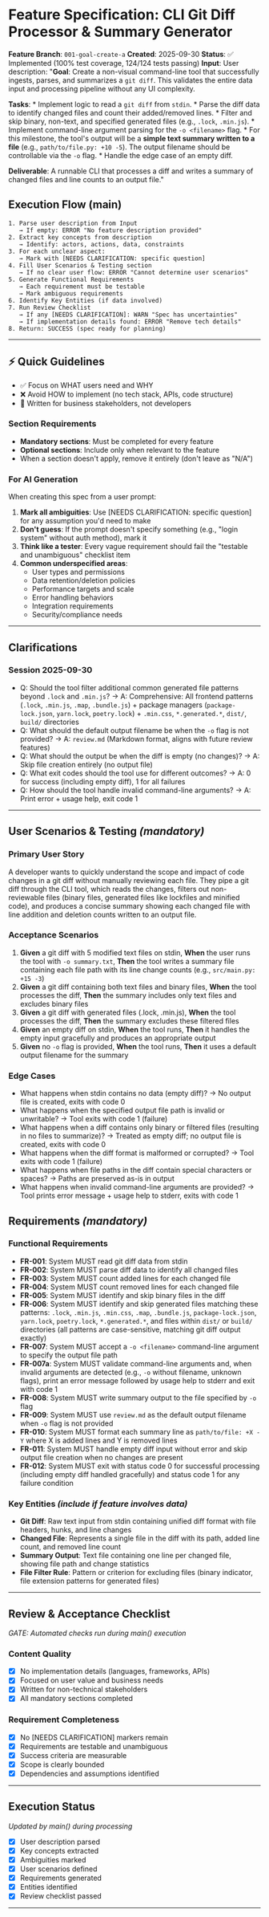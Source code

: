# Feature Specification: CLI Git Diff Processor & Summary Generator

**Feature Branch**: `001-goal-create-a`
**Created**: 2025-09-30
**Status**: ✅ Implemented (100% test coverage, 124/124 tests passing)
**Input**: User description: "**Goal**: Create a non-visual command-line tool that successfully ingests, parses, and summarizes a `git diff`. This validates the entire data input and processing pipeline without any UI complexity.

**Tasks**:
    * Implement logic to read a `git diff` from `stdin`.
    * Parse the diff data to identify changed files and count their added/removed lines.
    * Filter and skip binary, non-text, and specified generated files (e.g., `.lock`, `.min.js`).
    * Implement command-line argument parsing for the `-o <filename>` flag.
    * For this milestone, the tool's output will be a **simple text summary written to a file** (e.g., `path/to/file.py: +10 -5`). The output filename should be controllable via the `-o` flag.
    * Handle the edge case of an empty diff.

**Deliverable**: A runnable CLI that processes a diff and writes a summary of changed files and line counts to an output file."

## Execution Flow (main)
```
1. Parse user description from Input
   → If empty: ERROR "No feature description provided"
2. Extract key concepts from description
   → Identify: actors, actions, data, constraints
3. For each unclear aspect:
   → Mark with [NEEDS CLARIFICATION: specific question]
4. Fill User Scenarios & Testing section
   → If no clear user flow: ERROR "Cannot determine user scenarios"
5. Generate Functional Requirements
   → Each requirement must be testable
   → Mark ambiguous requirements
6. Identify Key Entities (if data involved)
7. Run Review Checklist
   → If any [NEEDS CLARIFICATION]: WARN "Spec has uncertainties"
   → If implementation details found: ERROR "Remove tech details"
8. Return: SUCCESS (spec ready for planning)
```

---

## ⚡ Quick Guidelines
- ✅ Focus on WHAT users need and WHY
- ❌ Avoid HOW to implement (no tech stack, APIs, code structure)
- 👥 Written for business stakeholders, not developers

### Section Requirements
- **Mandatory sections**: Must be completed for every feature
- **Optional sections**: Include only when relevant to the feature
- When a section doesn't apply, remove it entirely (don't leave as "N/A")

### For AI Generation
When creating this spec from a user prompt:
1. **Mark all ambiguities**: Use [NEEDS CLARIFICATION: specific question] for any assumption you'd need to make
2. **Don't guess**: If the prompt doesn't specify something (e.g., "login system" without auth method), mark it
3. **Think like a tester**: Every vague requirement should fail the "testable and unambiguous" checklist item
4. **Common underspecified areas**:
   - User types and permissions
   - Data retention/deletion policies
   - Performance targets and scale
   - Error handling behaviors
   - Integration requirements
   - Security/compliance needs

---

## Clarifications

### Session 2025-09-30
- Q: Should the tool filter additional common generated file patterns beyond `.lock` and `.min.js`? → A: Comprehensive: All frontend patterns (`.lock`, `.min.js`, `.map`, `.bundle.js`) + package managers (`package-lock.json`, `yarn.lock`, `poetry.lock`) + `.min.css`, `*.generated.*`, `dist/`, `build/` directories
- Q: What should the default output filename be when the `-o` flag is not provided? → A: `review.md` (Markdown format, aligns with future review features)
- Q: What should the output be when the diff is empty (no changes)? → A: Skip file creation entirely (no output file)
- Q: What exit codes should the tool use for different outcomes? → A: 0 for success (including empty diff), 1 for all failures
- Q: How should the tool handle invalid command-line arguments? → A: Print error + usage help, exit code 1

---

## User Scenarios & Testing *(mandatory)*

### Primary User Story
A developer wants to quickly understand the scope and impact of code changes in a git diff without manually reviewing each file. They pipe a git diff through the CLI tool, which reads the changes, filters out non-reviewable files (binary files, generated files like lockfiles and minified code), and produces a concise summary showing each changed file with line addition and deletion counts written to an output file.

### Acceptance Scenarios
1. **Given** a git diff with 5 modified text files on stdin, **When** the user runs the tool with `-o summary.txt`, **Then** the tool writes a summary file containing each file path with its line change counts (e.g., `src/main.py: +15 -3`)
2. **Given** a git diff containing both text files and binary files, **When** the tool processes the diff, **Then** the summary includes only text files and excludes binary files
3. **Given** a git diff with generated files (.lock, .min.js), **When** the tool processes the diff, **Then** the summary excludes these filtered files
4. **Given** an empty diff on stdin, **When** the tool runs, **Then** it handles the empty input gracefully and produces an appropriate output
5. **Given** no `-o` flag is provided, **When** the tool runs, **Then** it uses a default output filename for the summary

### Edge Cases
- What happens when stdin contains no data (empty diff)? → No output file is created, exits with code 0
- What happens when the specified output file path is invalid or unwritable? → Tool exits with code 1 (failure)
- What happens when a diff contains only binary or filtered files (resulting in no files to summarize)? → Treated as empty diff; no output file is created, exits with code 0
- What happens when the diff format is malformed or corrupted? → Tool exits with code 1 (failure)
- What happens when file paths in the diff contain special characters or spaces? → Paths are preserved as-is in output
- What happens when invalid command-line arguments are provided? → Tool prints error message + usage help to stderr, exits with code 1

## Requirements *(mandatory)*

### Functional Requirements
- **FR-001**: System MUST read git diff data from stdin
- **FR-002**: System MUST parse diff data to identify all changed files
- **FR-003**: System MUST count added lines for each changed file
- **FR-004**: System MUST count removed lines for each changed file
- **FR-005**: System MUST identify and skip binary files in the diff
- **FR-006**: System MUST identify and skip generated files matching these patterns: `.lock`, `.min.js`, `.min.css`, `.map`, `.bundle.js`, `package-lock.json`, `yarn.lock`, `poetry.lock`, `*.generated.*`, and files within `dist/` or `build/` directories (all patterns are case-sensitive, matching git diff output exactly)
- **FR-007**: System MUST accept a `-o <filename>` command-line argument to specify the output file path
- **FR-007a**: System MUST validate command-line arguments and, when invalid arguments are detected (e.g., `-o` without filename, unknown flags), print an error message followed by usage help to stderr and exit with code 1
- **FR-008**: System MUST write summary output to the file specified by `-o` flag
- **FR-009**: System MUST use `review.md` as the default output filename when `-o` flag is not provided
- **FR-010**: System MUST format each summary line as `path/to/file: +X -Y` where X is added lines and Y is removed lines
- **FR-011**: System MUST handle empty diff input without error and skip output file creation when no changes are present
- **FR-012**: System MUST exit with status code 0 for successful processing (including empty diff handled gracefully) and status code 1 for any failure condition

### Key Entities *(include if feature involves data)*
- **Git Diff**: Raw text input from stdin containing unified diff format with file headers, hunks, and line changes
- **Changed File**: Represents a single file in the diff with its path, added line count, and removed line count
- **Summary Output**: Text file containing one line per changed file, showing file path and change statistics
- **File Filter Rule**: Pattern or criterion for excluding files (binary indicator, file extension patterns for generated files)

---

## Review & Acceptance Checklist
*GATE: Automated checks run during main() execution*

### Content Quality
- [x] No implementation details (languages, frameworks, APIs)
- [x] Focused on user value and business needs
- [x] Written for non-technical stakeholders
- [x] All mandatory sections completed

### Requirement Completeness
- [x] No [NEEDS CLARIFICATION] markers remain
- [x] Requirements are testable and unambiguous
- [x] Success criteria are measurable
- [x] Scope is clearly bounded
- [x] Dependencies and assumptions identified

---

## Execution Status
*Updated by main() during processing*

- [x] User description parsed
- [x] Key concepts extracted
- [x] Ambiguities marked
- [x] User scenarios defined
- [x] Requirements generated
- [x] Entities identified
- [x] Review checklist passed

---

